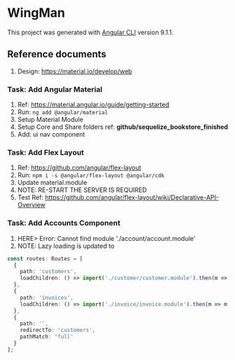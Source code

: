 # WingMan

This project was generated with [Angular CLI](https://github.com/angular/angular-cli) version 9.1.1.

## Reference documents

1. Design: <https://material.io/develop/web>

### Task: Add Angular Material

1. Ref: <https://material.angular.io/guide/getting-started>
2. Run: ```ng add @angular/material```
3. Setup Material Module
4. Setup Core and Share folders ref: **github/sequelize_bookstore_finished**
5. Add: ui nav component

### Task: Add Flex Layout

1. Ref: <https://github.com/angular/flex-layout>
2. Run: ```npm i -s @angular/flex-layout @angular/cdk```
3. Update material.module
4. NOTE: RE-START THE SERVER IS REQUIRED
5. Test Ref: <https://github.com/angular/flex-layout/wiki/Declarative-API-Overview>

### Task: Add Accounts Component

1. HERE> Error: Cannot find module './account/account.module'
2. NOTE: Lazy loading is updated to

```TypeScript
const routes: Routes = [
  {
    path: 'customers',
    loadChildren: () => import('./customer/customer.module').then(m => m.CustomerModule)
  },
  {
    path: 'invoices',
    loadChildren: () => import('./invoice/invoice.module').then(m => m.InvoiceModule)
  },
  {
    path: '',
    redirectTo: 'customers',
    pathMatch: 'full'
  }
];
```
